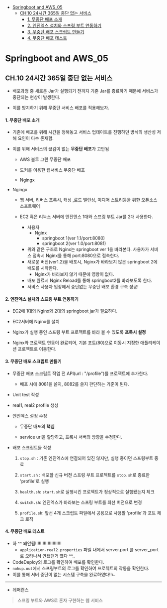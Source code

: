 - [Springboot and AWS\_05](#springboot-and-aws_05)
  - [CH.10 24시간 365일 중단 없는 서비스](#ch10-24시간-365일-중단-없는-서비스)
      - [1. 무중단 배포 소개](#1-무중단-배포-소개)
      - [2. 엔진엑스 설치와 스프링 부트 연동하기](#2-엔진엑스-설치와-스프링-부트-연동하기)
      - [3. 무중단 배포 스크립트 만들기](#3-무중단-배포-스크립트-만들기)
      - [4. 무중단 배포 테스트](#4-무중단-배포-테스트)


# Springboot and AWS_05

## CH.10 24시간 365일 중단 없는 서비스

- 배포과정 중 새로운 Jar가 실행되기 전까지 기존 Jar를 종료하기 때문에 서비스가 중단되는 현상이 발생한다.

- 이를 방지하기 위해 무중단 서비스 배포를 적용해보자.

#### 1. 무중단 배포 소개

- 기존에 배포를 위해 시간을 정해놓고 서비스 업데이트를 진행하던 방식의 생산성 저해 요인이 다수 존재함.

- 이를 위해 서비스의 끊김이 없는 **무중단 배포**가 고안됨
  
  - AWS 블루 그린 무중단 배포
  
  - 도커를 이용한 웹서비스 무중단 배포
  
  - Ngingx

- Ngingx
  
  - 웹 서버, 리버스 프록시, 캐싱 ,로드 밸런싱, 미디어 스트리등을 위한 오픈소스 소프트웨어
  
  - EC2 혹은 리눅스 서버에 엔진엔스 1대와 스프링 부트 Jar를 2대 사용한다.
    
    - 사용자
      - Nginx
        - springboot 1(ver 1.1/port:8080)
        - springboot 2(ver 1.0/port:8081)
    - 위와 같은 구조로 Nginx는 springboot ver 1을 바라본다. 사용자가 서비스 접속시 Nginx를 통해 port:8080으로 접속한다.
    - 새로운 버전(ver1.2)을 배포시, Nginx가 바라보지 않은 springboot 2에 배포를 시작한다.
      - Nginx가 바라보지 않기 때문에 영향이 없다.
    - 배포 완료시 Nginx Reload를 통해 springboot2를 바라보도록 한다.
    - 서비스 사용자 입장에서 중단없는 무중단 배포 환경 구축 성공!

#### 2. 엔진엑스 설치와 스프링 부트 연동하기

- EC2에 1대의 Nginx와 2대의 springboot jar가 필요하다. 

- EC2서버에 Nginx를 설치

- Nginx가 실행 중인 스프링 부트 프로젝트를 바라 볼 수 있도록 **프록시 설정**

- Nginx와 프로젝트 연동이 완료되어, 기본 포트(80)으로 이동시 지정한 애플리케이션 프로젝트로 이동한다.

#### 3. 무중단 배포 스크립트 만들기

- 무중단 배포 스크립트 작업 전 API(url : "/profile")를 프로젝트에 추가한다.
  
  - 배포 시에 8081을 쓸지, 8082를 쓸지 판단하는 기준이 된다.

- Unit test 작성

- real1, real2 profile 생성

- 엔진엑스 설정 수정
  
  - 무중단 배포의 **핵심**
  
  - service url을 할당하고, 프록시 서버의 방향을 수정한다.

- 배포 스크립트들 작성
  
  1. `stop.sh` : 기존 엔진엑스에 연결되어 있진 않지만, 실행 중이던 스프링부트 종료
  
  2. `start.sh` : 배포할 신규 버전 스프링 부트 프로젝트를 `stop.sh`로 종료한 'profile'로 실행
  
  3. `health.sh`: `start.sh`로 실행시킨 프로젝트가 정상적으로 실행됐는지 체크
  
  4. `switch.sh`: 엔진엑스가 바라보는 스프링 부트를 최선 버전으로 변경
  
  5. `profile.sh`: 앞선 4개 스크립트 파일에서 공용으로 사용할 'profile'과 포트 체크 로직

#### 4. 무중단 배포 테스트

- 하 ^^ 왜안됨!!!!!!!!!!!!!!!!!!!!!
  - `application-real2.properties` 파일 내에서 server.port 를 server_port로 오타나서 안됐던거 였다 ^^..
- CodeDeploy의 로그를 확인하여 배포를 확인한다.
- `nohup.out`에서 스프링부트의 로그를 확인하여 프로젝트의 작동을 확인한다.
- 이를 통해 서버 중단이 없는 시스템 구축을 완료하였다!!ㄴ

---

- 레퍼런스

> 스프링 부트와 AWS로 혼자 구현하는 웹 서비스
